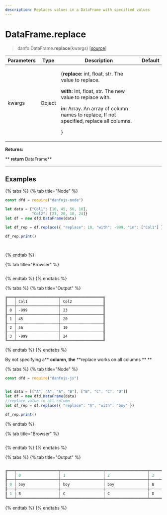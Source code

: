```yaml
---
description: Replaces values in a DataFrame with specified values
---
```


# DataFrame.replace

> danfo.DataFrame.**replace**(kwargs) \[[source](https://github.com/opensource9ja/danfojs/blob/3398c2f540c16ac95599a05b6f2db4eff8a258c9/danfojs/src/core/frame.js#L1670)]

| Parameters | Type   | Description                                                                                                                                                                                                                                                                                                        | Default |
| ---------- | ------ | ------------------------------------------------------------------------------------------------------------------------------------------------------------------------------------------------------------------------------------------------------------------------------------------------------------------ | ------- |
| kwargs     | Object | <p> {<strong>replace: </strong>int, float, str.<strong> </strong>The value to replace.</p><p>  <strong>with</strong>: Int, float, str. The new value to replace with.</p><p>  <strong>in: </strong>Array<strong>. </strong>An array of column names to replace, If not specified, replace all columns.</p><p>}</p> |         |

**Returns:**

**       **return** DataFrame**

****

## **Examples**

{% tabs %}
{% tab title="Node" %}
```javascript
const dfd = require("danfojs-node")

let data = {"Col1": [10, 45, 56, 10],
            "Col2": [23, 20, 10, 24]}
let df = new dfd.DataFrame(data)

let df_rep = df.replace({ "replace": 10, "with": -999, "in": ["Col1"] })

df_rep.print()
 
 
```
{% endtab %}

{% tab title="Browser" %}
```
```
{% endtab %}
{% endtabs %}

{% tabs %}
{% tab title="Output" %}
```
╔═══╤═══════════════════╤═══════════════════╗
║   │ Col1              │ Col2              ║
╟───┼───────────────────┼───────────────────╢
║ 0 │ -999              │ 23                ║
╟───┼───────────────────┼───────────────────╢
║ 1 │ 45                │ 20                ║
╟───┼───────────────────┼───────────────────╢
║ 2 │ 56                │ 10                ║
╟───┼───────────────────┼───────────────────╢
║ 3 │ -999              │ 24                ║
╚═══╧═══════════════════╧═══════════════════╝
```
{% endtab %}
{% endtabs %}

By not specifying a** **column**, **the** **replace works on all columns ** **

{% tabs %}
{% tab title="Node" %}
```javascript
const dfd = require("danfojs-js")


let data = [["A", "A", "A", "B"], ["B", "C", "C", "D"]]
let df = new dfd.DataFrame(data)
//replace value in all column
let df_rep = df.replace({ "replace": "A", "with": "boy" })

df_rep.print()

```
{% endtab %}

{% tab title="Browser" %}
```
```
{% endtab %}
{% endtabs %}

{% tabs %}
{% tab title="Output" %}
```javascript

╔═══╤═══════════════════╤═══════════════════╤═══════════════════╤═══════════════════╗
║   │ 0                 │ 1                 │ 2                 │ 3                 ║
╟───┼───────────────────┼───────────────────┼───────────────────┼───────────────────╢
║ 0 │ boy               │ boy               │ boy               │ B                 ║
╟───┼───────────────────┼───────────────────┼───────────────────┼───────────────────╢
║ 1 │ B                 │ C                 │ C                 │ D                 ║
╚═══╧═══════════════════╧═══════════════════╧═══════════════════╧═══════════════════╝
```
{% endtab %}
{% endtabs %}
